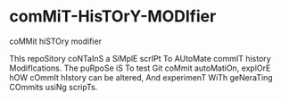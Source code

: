 # comMiT-HisTOrY-MODIfier
coMMit hiSTOry modifier

ThIs repoSitory coNTaInS a SiMplE scrIPt To AUtoMate commIT history ModifIcations. The puRpoSe iS To test Git coMmit autoMatiOn, explOrE hOW cOmmIt hIstory can be altered, And experimenT WiTh geNeraTing COmmits usiNg scripTs.
